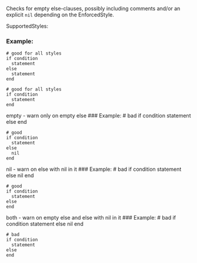 Checks for empty else-clauses, possibly including comments and/or an
explicit `nil` depending on the EnforcedStyle.

SupportedStyles:

### Example:
    # good for all styles
    if condition
      statement
    else
      statement
    end

    # good for all styles
    if condition
      statement
    end

empty - warn only on empty else
    ### Example:
    # bad
    if condition
      statement
    else
    end

    # good
    if condition
      statement
    else
      nil
    end

nil - warn on else with nil in it
    ### Example:
    # bad
    if condition
      statement
    else
      nil
    end

    # good
    if condition
      statement
    else
    end

both - warn on empty else and else with nil in it
    ### Example:
    # bad
    if condition
      statement
    else
      nil
    end

    # bad
    if condition
      statement
    else
    end